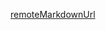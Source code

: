 [remoteMarkdownUrl](https://raw.githubusercontent.com/you-dont-need/You-Dont-Need-Lodash-Underscore/master/README.md)